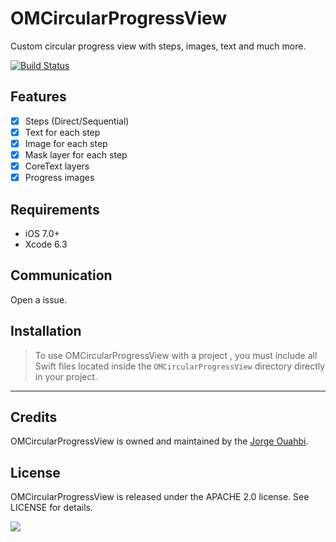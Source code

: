 # OMCircularProgressView

Custom circular progress view with steps, images, text and much more.

[![Build Status](https://travis-ci.org/jaouahbi/OMCircularProgressView.svg?branch=master)](https://travis-ci.org/jaouahbi/OMCircularProgressView)

## Features

- [x] Steps (Direct/Sequential)
- [x] Text for each step
- [x] Image for each step
- [x] Mask layer for each step
- [x] CoreText layers
- [x] Progress images

## Requirements

- iOS 7.0+
- Xcode 6.3

## Communication

Open a issue.

## Installation

> To use OMCircularProgressView with a project , you must include all Swift files located inside the `OMCircularProgressView` directory directly in your project.

* * *

## Credits

OMCircularProgressView is owned and maintained by the [Jorge Ouahbi](http://twitter.com/JorgeOuahbi).

## License

OMCircularProgressView is released under the APACHE 2.0 license. See LICENSE for details.

![](https://github.com/jaouahbi/OMCircularProgressStepperView/blob/master/ScreenShot/ScreenShot.png)

